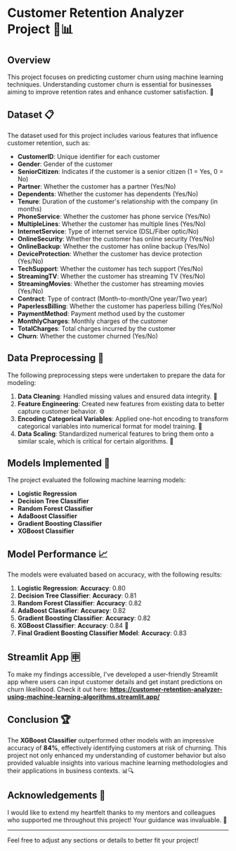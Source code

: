 # Customer Retention Analyzer Project 🚀📊

## Overview
This project focuses on predicting customer churn using machine learning techniques. Understanding customer churn is essential for businesses aiming to improve retention rates and enhance customer satisfaction. 🤝

## Dataset 📋
The dataset used for this project includes various features that influence customer retention, such as:

- **CustomerID**: Unique identifier for each customer
- **Gender**: Gender of the customer
- **SeniorCitizen**: Indicates if the customer is a senior citizen (1 = Yes, 0 = No)
- **Partner**: Whether the customer has a partner (Yes/No)
- **Dependents**: Whether the customer has dependents (Yes/No)
- **Tenure**: Duration of the customer's relationship with the company (in months)
- **PhoneService**: Whether the customer has phone service (Yes/No)
- **MultipleLines**: Whether the customer has multiple lines (Yes/No)
- **InternetService**: Type of internet service (DSL/Fiber optic/No)
- **OnlineSecurity**: Whether the customer has online security (Yes/No)
- **OnlineBackup**: Whether the customer has online backup (Yes/No)
- **DeviceProtection**: Whether the customer has device protection (Yes/No)
- **TechSupport**: Whether the customer has tech support (Yes/No)
- **StreamingTV**: Whether the customer has streaming TV (Yes/No)
- **StreamingMovies**: Whether the customer has streaming movies (Yes/No)
- **Contract**: Type of contract (Month-to-month/One year/Two year)
- **PaperlessBilling**: Whether the customer has paperless billing (Yes/No)
- **PaymentMethod**: Payment method used by the customer
- **MonthlyCharges**: Monthly charges of the customer
- **TotalCharges**: Total charges incurred by the customer
- **Churn**: Whether the customer churned (Yes/No)

## Data Preprocessing 🔧
The following preprocessing steps were undertaken to prepare the data for modeling:

1. **Data Cleaning**: Handled missing values and ensured data integrity. 🧹
2. **Feature Engineering**: Created new features from existing data to better capture customer behavior. ⚙️
3. **Encoding Categorical Variables**: Applied one-hot encoding to transform categorical variables into numerical format for model training. 🔢
4. **Data Scaling**: Standardized numerical features to bring them onto a similar scale, which is critical for certain algorithms. 📏

## Models Implemented 🤖
The project evaluated the following machine learning models:

- **Logistic Regression**
- **Decision Tree Classifier**
- **Random Forest Classifier**
- **AdaBoost Classifier**
- **Gradient Boosting Classifier**
- **XGBoost Classifier**

## Model Performance 📈
The models were evaluated based on accuracy, with the following results:

1. **Logistic Regression**: **Accuracy**: 0.80 
2. **Decision Tree Classifier**: **Accuracy**: 0.81 
3. **Random Forest Classifier**: **Accuracy**: 0.82 
4. **AdaBoost Classifier**: **Accuracy**: 0.82 
5. **Gradient Boosting Classifier**: **Accuracy**: 0.82 
6. **XGBoost Classifier**: **Accuracy**: 0.84 🎉
7. **Final Gradient Boosting Classifier Model**: **Accuracy**: 0.83

## Streamlit App 🈸
To make my findings accessible, I've developed a user-friendly Streamlit app where users can input customer details and get instant predictions on churn likelihood. 
Check it out here: **https://customer-retention-analyzer-using-machine-learning-algorithms.streamlit.app/**

## Conclusion 🏆
The **XGBoost Classifier** outperformed other models with an impressive accuracy of **84%**, effectively identifying customers at risk of churning. This project not only enhanced my understanding of customer behavior but also provided valuable insights into various machine learning methodologies and their applications in business contexts. 📊🔍

## Acknowledgements 🙏
I would like to extend my heartfelt thanks to my mentors and colleagues who supported me throughout this project! Your guidance was invaluable. 💖

---

Feel free to adjust any sections or details to better fit your project!
